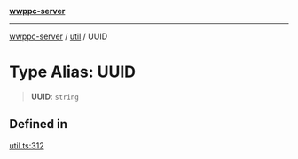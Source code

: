 [**wwppc-server**](../../README.md)

***

[wwppc-server](../../modules.md) / [util](../README.md) / UUID

# Type Alias: UUID

> **UUID**: `string`

## Defined in

[util.ts:312](https://github.com/WWPPC/WWPPC-server/blob/240fd8d39aa7a9e87385634bffd25137bc757d0a/src/util.ts#L312)
